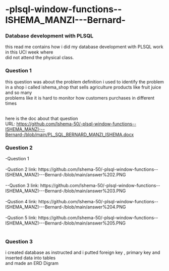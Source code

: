 # -plsql-window-functions--ISHEMA_MANZI---Bernard-

<h3>Database development with PLSQL</h3>
this read me contains how i did my database development with PLSQL work in this UCI week where <br/>
did not attend the physical class. <br/>

<h3>Question 1</h3>
this question was about the problem definition i used to identify the problem <br/>
in a shop i called ishema_shop that sells agriculture products like fruit juice and so many <br/>
problems like  it is hard to monitor how customers purchases in different times <br/><br/>

here is the doc about that question <br/>
URL: https://github.com/Ishema-50/-plsql-window-functions--ISHEMA_MANZI---Bernard-/blob/main/PL_SQL_BERNARD_MANZI_ISHEMA.docx

<h3>Question 2</h3>
-Question 1 <br/><br/>
-Qustion 2 
link: https://github.com/Ishema-50/-plsql-window-functions--ISHEMA_MANZI---Bernard-/blob/main/answer%202.PNG <br/><br/>
--Qustion 3
link: https://github.com/Ishema-50/-plsql-window-functions--ISHEMA_MANZI---Bernard-/blob/main/answer%203.PNG <br/><br/>
-Qustion 4
link: https://github.com/Ishema-50/-plsql-window-functions--ISHEMA_MANZI---Bernard-/blob/main/answer%204.PNG <br/><br/>
-Qustion 5
link: https://github.com/Ishema-50/-plsql-window-functions--ISHEMA_MANZI---Bernard-/blob/main/answer%205.PNG <br/><br/>

<h3>Question 3</h3>
i created database as instructed and i putted foreign key , primary key and inserted data into tables <br/>
and made an ERD Digram


